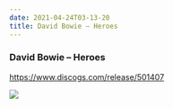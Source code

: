 ```yaml
---
date: 2021-04-24T03-13-20
title: David Bowie – Heroes
---
```

### David Bowie – Heroes
https://www.discogs.com/release/501407

![](dayone-moment://8231F21B981F4E51AB901FF863279B49)
